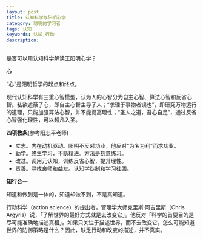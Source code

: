 ```yaml
---
layout: post
title: 认知科学与阳明心学
category: 聪明的学习者
tags: 认知
keywords: 认知,行动
description: 
---
```


是否可以用认知科学解读王阳明心学？

**心**

“心”是阳明哲学的起点和终点。

现代认知科学有三重心智模型，认为人的心智分为自主心智、算法心智和反省心智。私欲遮蔽了心，即自主心智主导了人；“求理于事物者误也”，即研究万物运行的道理，只能加强算法心智，并不能提高理性；“圣人之道，吾心自足”，通过反省心智强化理性，可以超凡入圣。

**四项教条**(参考阳志平老师)
- 立志。内在动机驱动。阳明不反对功业，他反对“为名为利”而求功业。
- 勤学。终生学习，不断精进。方法是刻意练习。
- 改过。调用元认知，训练反省心智，提升理性。
- 责善。寻找良师和益友。认知学徒制和学习社团。

**知行合一**

知道和做到是一体的，知道却做不到，不是真知道。

行动科学（action science）的提出者，管理学大师克里斯·阿吉里斯（Chris Argyris）说，「了解世界的最好方式就是去改变它」。他反对「科学的首要目的是尽可能准确地描述真相」。如果只关注于描述世界，而不去改变它，怎么可能知道世界的防御策略是什么？因此，缺乏行动和改变的描述，并不真实。



